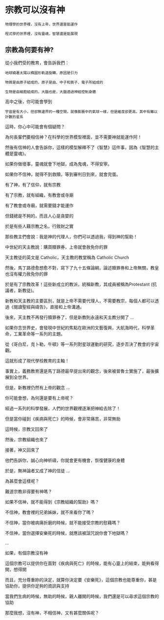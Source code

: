 # 宗教可以沒有神

    物理學的世界裡，沒有上帝，世界還是能運作

    程式學的世界裡，沒有靈魂，智慧還是能展現

## 宗教為何要有神?

從小我們受的教育，會告訴我們：

    地球繞著太陽以橢圓形軌道旋轉，原因是引力

    物質是由原子組成的，原子是由、中子和質子、電子所組成的

    生物是由細胞組成的，大腦也是，大腦透過神經控制身體

高中之後，你可能會學到

    宇宙是有大小，但卻無邊界的一種空間，就像膨脹中的氣球一樣，但是維度卻更高，其中有難以計數的星系

這時，你心中可能會有個疑問？

為何長輩們要相信神？在科學的世界模型裡面，並不需要神就能運作阿！

然後有信神的人會告訴你，這樣的模型解釋不了《智慧》這件事，因為《智慧的主體是靈魂》。

如果你做壞事，靈魂就會下地獄，成為鬼魂，不得安寧。

如果你不信神，就得不到救贖，等到審判日到來，就會完蛋。

有了神，有了信仰，就有宗教

有了宗教，就有組織，有教會或寺廟

有了教會或寺廟，就需要錢才能運作

但錢總是不夠的，而且人心是貪婪的

於是有些人藉宗教之名，行斂財之實

那些教主們會說：我是神的代理人，你們可以透過我，得到神的幫助！

中世紀的天主教說：購買贖罪券，上帝就會赦免你的罪

天主教徒的英文是 Catholic，天主教的教堂稱為 Catholic Church

然後，馬丁路德愈想愈不對，寫下了九十五條論綱，論述贖罪券和上帝無關，教皇也沒有權力赦免你的罪

於是有了宗教改革！這些新成立的教派，統稱新教，其成員被稱為Protestant (抗議者，新教徒)。

新教和天主教的主要區別，就是上帝不需要代理人，不需要教宗，每個人都可以透過《閱讀聖經與禱告》，直接和上帝溝通。

後來，天主教不再發行贖罪券了，但是新教則永遠和天主教分開了 ...

如果你念世界史，會發現中世紀的焦點在歐洲的文藝復興，大航海時代，科學革命，工業革命等一系列的主題。

從《哥白尼，克卜勒，牛頓》等一系列對星球運動的研究，逐步否決了教會的宇宙觀。

這就形成了現代學校教育的主軸！

事實上，義務教育還是馬丁路德最早提出來的觀念，後來被普魯士實施了，最後擴展到全世界。

但是，新教裡仍然有上帝的觀念 ...

你可能會想，為何還是要有上帝呢？

經過一系列的科學發展，人們的世界觀裡逐漸把神給去除了！

但是當你碰到《疾病與死亡》的時候，會非常痛苦，非常無助

這時候，宗教又回來了

然後，宗教組織也來了

接著，神又回來了

他們告訴你，誠心向神祈禱，你就會更有機會，恢復健康的身體

於是，無神論者又成了神的信徒 ...

為甚麼會這樣呢？

難道宗教非得要有神嗎？

如果不信神，就不能得到《宗教組織的幫助》嗎？

不信神，教會裡的兄弟姊妹，就不來看你了嗎？

不信神，當你被病痛折磨的時候，就不能接受宗教的慰藉嗎？

不信神，當你選擇安樂死的時候，就應該被詛咒說你會下地獄嗎？

...

如果，有個宗教沒有神

這個宗教可以提供你在面對《疾病與死亡》的時候，能有心靈上的結束，能夠看得開，想得開

而且，充分尊重妳的決定，就算你決定要《安樂死》，這個宗教也能尊重你，甚是協助你，提供你足夠的資訊與支持

當我們生病的時候，無助的時候，親人離開的時候，我們還是可以尋求這個宗教的協助

那麼我想，沒有神，不相信神，又有甚麼關係呢？

